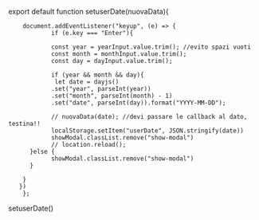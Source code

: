 export default function setuserDate(nuovaData){
         
        document.addEventListener("keyup", (e) => {
                if (e.key === "Enter"){ 
                
                const year = yearInput.value.trim(); //evito spazi vuoti
                const month = monthInput.value.trim();
                const day = dayInput.value.trim();
               
                if (year && month && day){
                 let date = dayjs()
                .set("year", parseInt(year))
                .set("month", parseInt(month) - 1)
                .set("date", parseInt(day)).format("YYYY-MM-DD");
               
                // nuovaData(date); //devi passare le callback al dato, testina!! 
                localStorage.setItem("userDate", JSON.stringify(date))
                showModal.classList.remove("show-modal")
                // location.reload();            
          }else {
                showModal.classList.remove("show-modal")
          }
          
        }
       })
        };
setuserDate()